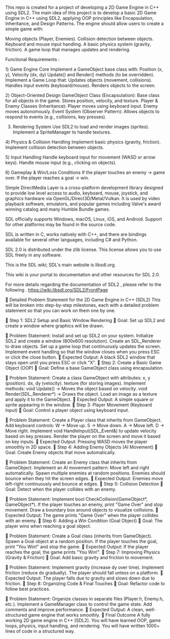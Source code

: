This repo is created for a project of developing a 2D Game Engine in C++ using SDL2.
The main idea of this project is to develop a basic 2D Game Engine in C++ using SDL2, applying OOP principles like Encapsulation, Inheritance, and Design Patterns. The engine should allow users to create a simple game with:

Moving objects (Player, Enemies).
Collision detection between objects.
Keyboard and mouse input handling.
A basic physics system (gravity, friction).
A game loop that manages updates and rendering.


Functional Requirements :


  1️) Game Engine Core
    Implement a GameObject base class with:
    Position (x, y), Velocity (dx, dy)
    Update() and Render() methods (to be overridden).
    Implement a Game Loop that:
    Updates objects (movement, collisions).
    Handles input events (keyboard/mouse).
    Renders objects to the screen.

    
  2️)  Object-Oriented Design
    GameObject Class (Encapsulation):
    Base class for all objects in the game.
    Stores position, velocity, and texture.
    Player & Enemy Classes (Inheritance):
    Player moves using keyboard input.
    Enemy moves autonomously.
    Event System (Observer Pattern):
    Allows objects to respond to events (e.g., collisions, key presses).

    
  3) Rendering System
    Use SDL2 to load and render images (sprites).
    Implement a SpriteManager to handle textures.


  4️) Physics & Collision Handling
    Implement basic physics (gravity, friction).
    Implement collision detection between objects.

    
  5️) Input Handling
    Handle keyboard input for movement (WASD or arrow keys).
    Handle mouse input (e.g., clicking on objects).

    
  6️) Gameplay & Win/Loss Conditions
    If the player touches an enemy → game over.
    If the player reaches a goal → win.



Simple DirectMedia Layer is a cross-platform development library designed to provide low level access to audio, keyboard, mouse, joystick, and graphics hardware via OpenGL/Direct3D/Metal/Vulkan. It is used by video playback software, emulators, and popular games including Valve's award winning catalog and many Humble Bundle games.

SDL officially supports Windows, macOS, Linux, iOS, and Android. Support for other platforms may be found in the source code.

SDL is written in C, works natively with C++, and there are bindings available for several other languages, including C# and Python.

SDL 2.0 is distributed under the zlib license. This license allows you to use SDL freely in any software.

This is the SDL wiki; SDL's main website is libsdl.org.

This wiki is your portal to documentation and other resources for SDL 2.0.



For more details regarding the documentation of SDL2 , please refer to the following .
https://wiki.libsdl.org/SDL2/FrontPage


📝 Detailed Problem Statement for the 2D Game Engine in C++ (SDL2)
This will be broken into step-by-step milestones, each with a detailed problem statement so that you can work on them one by one.

📌 Step 1: SDL2 Setup and Basic Window Rendering
🎯 Goal:
Set up SDL2 and create a window where graphics will be drawn.

🔹 Problem Statement:
Install and set up SDL2 on your system.
Initialize SDL2 and create a window (800x600 resolution).
Create an SDL_Renderer to draw objects.
Set up a game loop that continuously updates the screen.
Implement event handling so that the window closes when you press ESC or click the close button.
🔹 Expected Output:
A black SDL2 window that stays open until you press ESC or click "X".
📌 Step 2: Create a Basic Game Object (OOP)
🎯 Goal:
Define a base GameObject class using encapsulation.

🔹 Problem Statement:
Create a class GameObject with attributes:
x, y (position).
dx, dy (velocity).
texture (for storing images).
Implement methods:
void Update() → Moves the object based on velocity.
void Render(SDL_Renderer*) → Draws the object.
Load an image as a texture and apply it to the GameObject.
🔹 Expected Output:
A simple square or sprite appearing in the window.
📌 Step 3: Player Movement (Keyboard Input)
🎯 Goal:
Control a player object using keyboard input.

🔹 Problem Statement:
Create a Player class that inherits from GameObject.
Add keyboard controls:
W → Move up.
S → Move down.
A → Move left.
D → Move right.
Implement void HandleInput(SDL_Event&) to update velocity based on key presses.
Render the player on the screen and move it based on key inputs.
🔹 Expected Output:
Pressing WASD moves the player smoothly in 2D space.
📌 Step 4: Adding Enemy Objects (AI Movement)
🎯 Goal:
Create Enemy objects that move automatically.

🔹 Problem Statement:
Create an Enemy class that inherits from GameObject.
Implement an AI movement pattern:
Move left and right automatically.
Spawn multiple enemies at random positions.
Enemies should bounce when they hit the screen edges.
🔹 Expected Output:
Enemies move left-right continuously and bounce at edges.
📌 Step 5: Collision Detection
🎯 Goal:
Detect when the player collides with an enemy.

🔹 Problem Statement:
Implement bool CheckCollision(GameObject*, GameObject*).
If the player touches an enemy, print "Game Over" and stop movement.
Draw a boundary box around objects to visualize collisions.
🔹 Expected Output:
The game prints "Game Over" when the player collides with an enemy.
📌 Step 6: Adding a Win Condition (Goal Object)
🎯 Goal:
The player wins when reaching a goal object.

🔹 Problem Statement:
Create a Goal class (inherits from GameObject).
Spawn a Goal object at a random position.
If the player touches the goal, print "You Win!" and stop the game.
🔹 Expected Output:
If the player reaches the goal, the game prints "You Win!".
📌 Step 7: Improving Physics (Gravity & Friction)
🎯 Goal:
Add basic gravity and friction to movement.

🔹 Problem Statement:
Implement gravity (increase dy over time).
Implement friction (reduce dx gradually).
The player should fall unless on a platform.
🔹 Expected Output:
The player falls due to gravity and slows down due to friction.
📌 Step 8: Organizing Code & Final Touches
🎯 Goal:
Refactor code to follow best practices.

🔹 Problem Statement:
Organize classes in separate files (Player.h, Enemy.h, etc.).
Implement a GameManager class to control the game state.
Add comments and improve performance.
🔹 Expected Output:
A clean, well-structured game engine that works smoothly.
🚀 Final Outcome
A fully working 2D game engine in C++ (SDL2).
You will have learned OOP, game loops, physics, input handling, and rendering.
You will have written 1000+ lines of code in a structured way.
